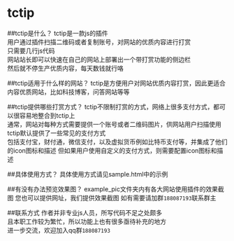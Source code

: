 tctip
========

##tctip是什么？
tctip是一款js的插件  
用户通过插件扫描二维码或者复制账号，对网站的优质内容进行打赏  
只需要几行js代码  
网站站长即可以快速在自己的网站上部署出一个带打赏功能的侧边栏  
然后就不停生产优质内容，每天数钱就行咯

##tctip适用于什么样的网站？
tctip是方便用户对网站优质内容打赏，因此更适合内容优质网站，比如科技博客，问答网站等等

##tctip提供哪些打赏方式？
tctip不限制打赏的方式，网络上很多支付方式，都可以很容易地整合到tctip上  
通常，网站对每种方式需要提供一个账号或者二维码图片，供网站用户扫描使用  
tctip默认提供了一些常见的支付方式  
包括支付宝，财付通，微信支付，以及虚拟货币例如比特币支付等，并集成了他们的icon图标和描述
但如果用户使用自定义的支付方式，则需要配置icon图标和描述

##具体使用方式？
具体使用方式请见sample.html中的示例

##有没有办法预览效果图？
example_pic文件夹内有各大网站使用插件的效果截图
您也可以提供网址，我们提供效果截图
如有需要请加群`188087193`联系群主

##联系方式
作者并非专业js人员，所写代码不足之处颇多  
且本职工作较为繁忙，所以功能上也有很多亟待补充的地方  
进一步交流，欢迎加入qq群`188087193`
